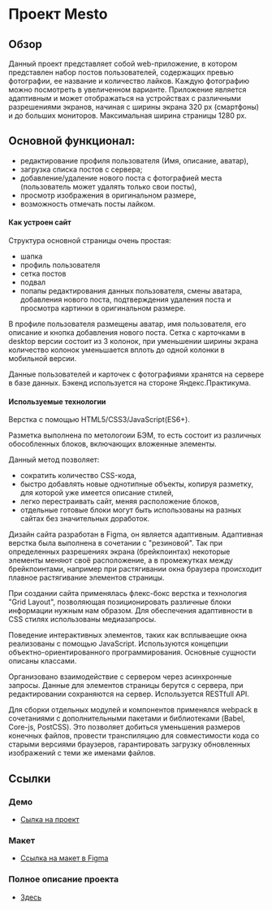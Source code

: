 # Проект Mesto

## Обзор
Данный проект представляет собой web-приложение, в котором представлен набор постов пользователей, содержащих превью фотографии, ее название и количество лайков. Каждую фотографию можно посмотреть в увеличенном варианте. Приложение является адаптивным и может отображаться на устройствах с различными разрешениями экранов, начиная с ширины экрана 320 px (смартфоны) и до больших мониторов. Максимальная ширина страницы 1280 px. 


##  Основной функционал:
 - редактирование профиля пользователя (Имя, описание, аватар),
 - загрузка списка постов с сервера;
 - добавление/удаление нового поста с фотографией места (пользователь может удалять только свои посты),
 - просмотр изображения в оригинальном размере,
 - возможность отмечать посты лайком.
#### Как устроен сайт
Структура основной страницы очень простая:
 - шапка
 - профиль пользователя
 - сетка постов
 - подвал
 - попапы редактирования данных пользователя, смены аватара, добавления нового поста, подтверждения удаления поста и просмотра картинки в оригинальном размере.  
 
В профиле пользователя размещены аватар, имя пользователя, его описание и кнопка добавления нового поста.
Сетка с карточками в desktop версии состоит из 3 колонок, при уменьшении ширины экрана количество колонок уменьшается вплоть до одной колонки в мобильной версии. 
  
Данные пользователей и карточек с фотографиями хранятся на сервере в базе данных. Бэкенд используется на стороне Яндекc.Практикума.  

#### Используемые технологии
Верстка с помощью HTML5/CSS3/JavaScript(ES6+).

Разметка выполнена по метологоии БЭМ, то есть состоит из различных обособленных блоков, включающих вложенные элементы.

Данный метод позволяет:
- сократить количество CSS-кода,
- быстро добавлять новые однотипные объекты, копируя разметку, для которой уже имеется описание стилей,
- легко перестраивать сайт, меняя расположение блоков,
- отдельные готовые блоки могут быть использованы на разных сайтах без значительных доработок.

Дизайн сайта разработан в Figma, он является адаптивным. Адаптивная верстка была выполнена в сочетании с "резиновой". Так при определенных разрешениях экрана (брейкпоинтах) некоторые элементы меняют своё расположение, а в промежутках между брейкпоинтами, например при растягивании окна браузера происходит плавное растягивание элементов страницы.

При создании сайта применялась флекс-бокс верстка и технология "Grid Layout", позволяющая позиционировать различные блоки информации нужным нам образом. Для обеспечения адаптивности в CSS стилях использованы медиазапросы.

Поведение интерактивных элементов, таких как всплываещие окна реализованы с помощью JavaScript. Используются концепции объектно-ориентированного программирования. Основные сущности описаны классами.

Организовано взаимодействие с сервером через асинхронные запросы. Данные для элементов страницы берутся с сервера, при редактировании сохраняются на сервер. Используется RESTfull API.

Для сборки отдельных модулей и компонентов применялся webpack в сочетаниями с дополнительными пакетами и библиотеками (Babel, Core-js, PostCSS). Это позволяет добиться уменьшения размеров конечных файлов, провести транспиляцию для совместимости кода со старыми версиями браузеров, гарантировать загрузку обновленных изображений с теми же именами файлов.

## Ссылки

### Демо
- [Сылка на проект](https://maxiair1.github.io/mesto/)


### Макет
- [Ссылка на макет в Figma](https://www.figma.com/file/2cn9N9jSkmxD84oJik7xL7/JavaScript.-Sprint-4?node-id=0%3A1)

### Полное описание проекта
- [Здесь](https://github.com/maxiair1/Photohosting-Mesto)
